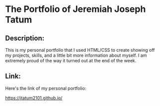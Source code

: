 # The Portfolio of Jeremiah Joseph Tatum

## Description:

This is my personal portfolio that I used HTML/CSS to create showing off my projects, skills, and a little bit more information about myself. I am extremely proud of the way it turned out at the end of the week. 

## Link:

Here's the link of my personal portfolio:

https://jtatum2101.github.io/

